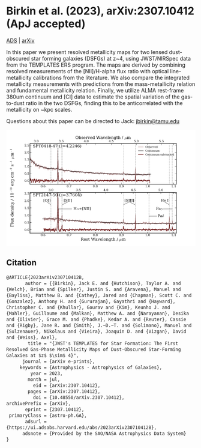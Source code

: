 Birkin et al. (2023), arXiv:2307.10412 (ApJ accepted)
=======================================

[ADS](https://ui.adsabs.harvard.edu/abs/2023arXiv230710412B/abstract) | [arXiv](https://arxiv.org/pdf/2307.10412.pdf)

In this paper we present resolved metallicity maps for two lensed dust-obscured star forming galaxies (DSFGs) at z~4, using JWST/NIRSpec data from the TEMPLATES ERS program. The maps are derived by combining resolved measurements of the [NII]/H-alpha flux ratio with optical line-metallicity calibrations from the literature. We also compare the integrated metallicity measurements with predictions from the mass-metallicity relation and fundamental metallicity relation. Finally, we utilize ALMA rest-frame 380um continuum and [CI] data to estimate the spatial variation of the gas-to-dust ratio in the two DSFGs, finding this to be anticorrelated with the metallicity on ~kpc scales.

Questions about this paper can be directed to Jack: [jbirkin@tamu.edu](mailto:jbirkin@tamu.edu)

![1-D spectra](spectra.png)

Citation
--------

```
@ARTICLE{2023arXiv230710412B,
       author = {{Birkin}, Jack E. and {Hutchison}, Taylor A. and {Welch}, Brian and {Spilker}, Justin S. and {Aravena}, Manuel and {Bayliss}, Matthew B. and {Cathey}, Jared and {Chapman}, Scott C. and {Gonzalez}, Anthony H. and {Gururajan}, Gayathri and {Hayward}, Christopher C. and {Khullar}, Gourav and {Kim}, Keunho J. and {Mahler}, Guillaume and {Malkan}, Matthew A. and {Narayanan}, Desika and {Olivier}, Grace M. and {Phadke}, Kedar A. and {Reuter}, Cassie and {Rigby}, Jane R. and {Smith}, J.~D.~T. and {Solimano}, Manuel and {Sulzenauer}, Nikolaus and {Vieira}, Joaquin D. and {Vizgan}, David and {Weiss}, Axel},
        title = "{JWST's TEMPLATES for Star Formation: The First Resolved Gas-Phase Metallicity Maps of Dust-Obscured Star-Forming Galaxies at $z$ $\sim$ 4}",
      journal = {arXiv e-prints},
     keywords = {Astrophysics - Astrophysics of Galaxies},
         year = 2023,
        month = jul,
          eid = {arXiv:2307.10412},
        pages = {arXiv:2307.10412},
          doi = {10.48550/arXiv.2307.10412},
archivePrefix = {arXiv},
       eprint = {2307.10412},
 primaryClass = {astro-ph.GA},
       adsurl = {https://ui.adsabs.harvard.edu/abs/2023arXiv230710412B},
      adsnote = {Provided by the SAO/NASA Astrophysics Data System}
}


```
